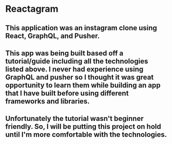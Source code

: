 # Reactagram

## This application was an instagram clone using React, GraphQL, and Pusher.

## This app was being built based off a tutorial/guide including all the technologies listed above. I never had experience using GraphQL and pusher so I thought it was great opportunity to learn them while building an app that I have built before using different frameworks and libraries.

## Unfortunately the tutorial wasn't beginner friendly. So, I will be putting this project on hold until I'm more comfortable with the technologies.


